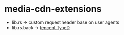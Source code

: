 # media-cdn-extensions

- lib.rs -> custom request header base on user agents
- lib.rs.back -> [tencent TypeD](https://cloud.tencent.com/document/product/228/41625) 

